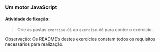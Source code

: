### Um motor JavaScript

####  Atividade de fixação:
> Crie as pastas `exercise-01` ao `exercise-06` para conter o exercício.

Observação: Os README’s destes exercícios constam todos os requisitos necessários para realização.

